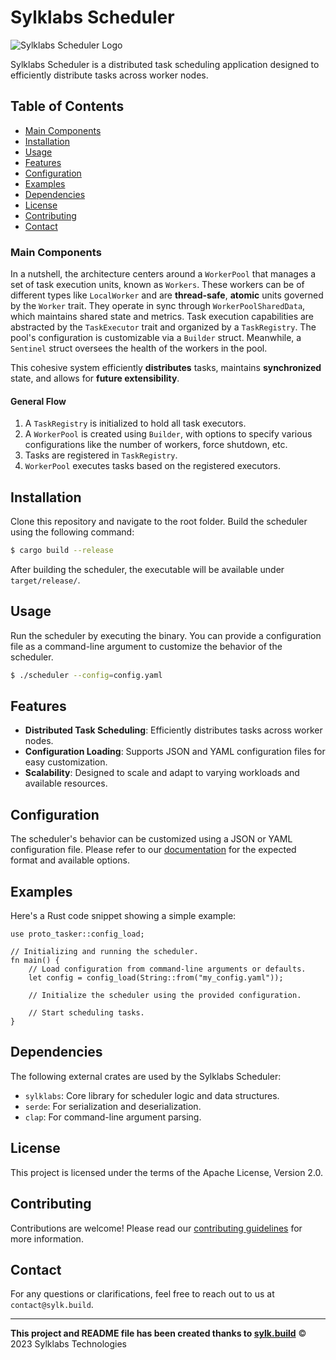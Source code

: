 # Sylklabs Scheduler

![Sylklabs Scheduler Logo](logo.png)

Sylklabs Scheduler is a distributed task scheduling application designed to efficiently distribute tasks across worker nodes.

## Table of Contents
- [Main Components](#main-components)
- [Installation](#installation)
- [Usage](#usage)
- [Features](#features)
- [Configuration](#configuration)
- [Examples](#examples)
- [Dependencies](#dependencies)
- [License](#license)
- [Contributing](#contributing)
- [Contact](#contact)

### Main Components
In a nutshell, the architecture centers around a `WorkerPool` that manages a set of task execution units, known as `Workers`. These workers can be of different types like `LocalWorker` and are __thread-safe__, __atomic__ units governed by the `Worker` trait. They operate in sync through `WorkerPoolSharedData`, which maintains shared state and metrics. Task execution capabilities are abstracted by the `TaskExecutor` trait and organized by a `TaskRegistry`. The pool's configuration is customizable via a `Builder` struct. Meanwhile, a `Sentinel` struct oversees the health of the workers in the pool. 

This cohesive system efficiently __distributes__ tasks, maintains __synchronized__ state, and allows for __future extensibility__.

#### General Flow
1. A `TaskRegistry` is initialized to hold all task executors.
2. A `WorkerPool` is created using `Builder`, with options to specify various configurations like the number of workers, force shutdown, etc.
3. Tasks are registered in `TaskRegistry`.
4. `WorkerPool` executes tasks based on the registered executors.

## Installation

Clone this repository and navigate to the root folder. Build the scheduler using the following command:

```sh
$ cargo build --release
```

After building the scheduler, the executable will be available under `target/release/`.

## Usage

Run the scheduler by executing the binary. You can provide a configuration file as a command-line argument to customize the behavior of the scheduler.

```sh
$ ./scheduler --config=config.yaml
```

## Features

- **Distributed Task Scheduling**: Efficiently distributes tasks across worker nodes.
- **Configuration Loading**: Supports JSON and YAML configuration files for easy customization.
- **Scalability**: Designed to scale and adapt to varying workloads and available resources.

## Configuration

The scheduler's behavior can be customized using a JSON or YAML configuration file. Please refer to our [documentation](#) for the expected format and available options.

## Examples

Here's a Rust code snippet showing a simple example:

```rust,no_run
use proto_tasker::config_load;

// Initializing and running the scheduler.
fn main() {
    // Load configuration from command-line arguments or defaults.
    let config = config_load(String::from("my_config.yaml"));

    // Initialize the scheduler using the provided configuration.

    // Start scheduling tasks.
}
```

## Dependencies

The following external crates are used by the Sylklabs Scheduler:

- `sylklabs`: Core library for scheduler logic and data structures.
- `serde`: For serialization and deserialization.
- `clap`: For command-line argument parsing.

## License

This project is licensed under the terms of the Apache License, Version 2.0.

## Contributing

Contributions are welcome! Please read our [contributing guidelines](CONTRIBUTING.md) for more information.

## Contact

For any questions or clarifications, feel free to reach out to us at `contact@sylk.build`.

* * *

__This project and README file has been created thanks to [sylk.build](https://www.sylk.build)__ © 2023 Sylklabs Technologies